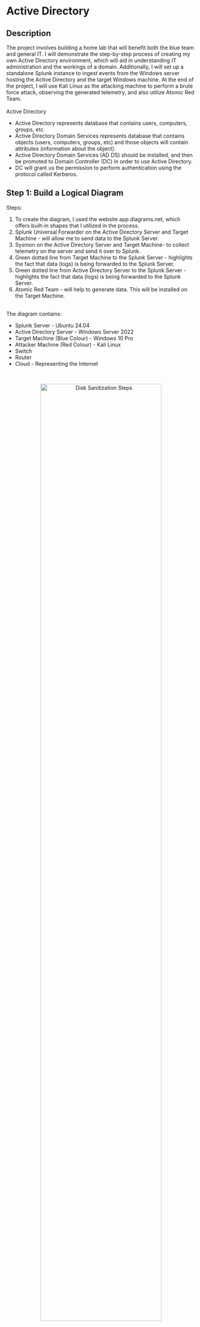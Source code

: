 # Active Directory

<h2>Description</h2>
The project involves building a home lab that will benefit both the blue team and general IT. I will demonstrate the step-by-step process of creating my own Active Directory environment, which will aid in understanding IT administration and the workings of a domain. Additionally, I will set up a standalone Splunk instance to ingest events from the Windows server hosting the Active Directory and the target Windows machine. At the end of the project, I will use Kali Linux as the attacking machine to perform a brute force attack, observing the generated telemetry, and also utilize Atomic Red Team.
<br /><br />
Active Directory
<ul>
  <li>Active Directory represents database that contains users, computers, groups, etc.</li>
  <li>Active Directory Domain Services represents database that contains objects (users, computers, groups, etc) and those objects will contain attributes (information about the object).</li>
  <li>Active Directory Domain Services (AD DS) should be installed, and then be promoted to Domain Controller (DC) in order to use Active Directory.</li>
  <li>DC will grant us the permission to perform authentication using the protocol called Kerberos.</li>
</ul>


<h2>Step 1: Build a Logical Diagram </h2>
Steps: <br />
<ol>
  <li>To create the diagram, I used the website app.diagrams.net, which offers built-in shapes that I utilized in the process.</li>
  <li>Splunk Universal Forwarder on the Active Directory Server and Target Machine - will allow me to send data to the Splunk Server.</li>
  <li>Sysmon on the Active Directory Server and Target Machine- to collect telemetry on the server and send it over to Splunk.</li>
  <li>Green dotted line from Target Machine to the Splunk Server - highlights the fact that data (logs) is being forwarded to the Splunk Server.</li>
  <li>Green dotted line from Active Directory Server to the Splunk Server - highlights the fact that data (logs) is being forwarded to the Splunk Server.</li>
  <li>Atomic Red Team - will help to generate data. This will be installed on the Target Machine.</li>
</ol> <br /> 
The diagram contains:<br />
<ul>
  <li>Splunk Server - Ubuntu 24.04</li>
  <li>Active Directory Server - Windows Server 2022</li>
  <li>Target Machine (Blue Colour) - Windows 10 Pro</li>
  <li>Attacker Machine (Red Colour) - Kali Linux</li>
  <li>Switch</li>
  <li>Router</li>
  <li>Cloud - Representing the Internet</li>
</ul>
<br />
<p align="center">
<img src="https://i.imgur.com/AO7JaMr.png" height="80%" width="80%" alt="Disk Sanitization Steps"/>
<br />

  
<h2>Step 2: Install Virtual Machines </h2>
OS to be installed:<br />
<ul>
  <li>Windows Server 2022</li>
  <li>Windows 10 Pro</li>
  <li>Kali Linux</li>
  <li>Ubuntu 24.04</li>
</ul>
Steps: <br />
<ol>
  <li>Download the ISO files of the OS mentioned above.</li>
    <p align="center">a. Windows 10 Pro<br />
    <img src="https://i.imgur.com/nd17Dn7.png" height="80%" width="80%" alt="Disk Sanitization Steps"/>
    <br />
    b. Kali Linux<br /><p align="center">
    <img src="https://i.imgur.com/RbGf5Ju.png" height="80%" width="80%" alt="Disk Sanitization Steps"/>
    <br />
    c. Windows Server 2022 <br /><p align="center">
    <img src="https://i.imgur.com/NTJigBn.png" height="80%" width="80%" alt="Disk Sanitization Steps"/>
    <br />
    <img src="https://i.imgur.com/DgMWyQr.png" height="80%" width="80%" alt="Disk Sanitization Steps"/>
    <br /><p align="left">
     * I have selected the 2nd option as it will offer a Desktop mode experience rather than a CLI. <br />
     * As the goal is to perform a simple active directory lab, there is no need to download the Datacentre version as it contains advanced features and can be useful if to host many virtual machines on it.<br />
    <p align="center"><img src="https://i.imgur.com/a68sHJG.png" height="80%" width="80%" alt="Disk Sanitization Steps"/>
    <br />
    <img src="https://i.imgur.com/C1zRs3h.png" height="80%" width="80%" alt="Disk Sanitization Steps"/>
    <br />
    d. Ubuntu 24.04 <br />
    <p align="left"> * In comparison to the other OS, I have set the Ubuntu Server to contain 8GB of RAM, 2 Processors and a Disk Size of 100GB as this represents the Splunk Server and it will ingest a lot of data (from AD Server and Target Machine) and I will be running searches on it. <br />
    <p align="center">
    <img src="https://i.imgur.com/xgdes8W.png" height="80%" width="80%" alt="Disk Sanitization Steps"/>
    <br />
    <p align="left"> 
      * Command: sudo apt-get update && sudo apt-get upgrade -y <br />
      * This command will update and upgrade all the repositories. <br />
    <p align="center">
    <img src="https://i.imgur.com/dx7jPjn.png" height="80%" width="80%" alt="Disk Sanitization Steps"/>
    <br />
</ol>


<h2>Step 3: Install & Configure Software </h2>
Software to be installed: <br />
<ul>
  <li>Sysmon</li>
  <li>Splunk</li>
</ul>
Steps: <br />
<ol>
  <li>Setup NAT Network</li>
    <ul>
      <li>Set the network settings to NAT network to ensure that the virtual machines are set up to the same network and have internet access.</li>
      <li>Click Tools -> Bullet points -> Network -> NAT Networks -> Create -> Set the IPv4 Prefix to the one set up in the diagram -> Apply</li>
    </ul>
    <p align="center">
      <img src="https://i.imgur.com/JrSuq75.png" height="80%" width="80%" alt="Disk Sanitization Steps"/>
    <br /> <p align="left">
  <li>Change the machines network settings to NatNetwork</li>
    <ul>
      <li>Splunk -> Settings -> Network -> Change "Attached to" from NAT to NAT Network -> OK</li>
    </ul>
      <p align="center">
        <img src="https://i.imgur.com/MPYDyiF.png" height="80%" width="80%" alt="Disk Sanitization Steps"/>
      <br /> <p align="left">
  <li>Setup Splunk Server</li>
     <ul>
        <li>On the diagram I setup the static IP to 192.168.10.0/24</li>
        <li>Setp up a static IP on the Splunk server to reflect the diagram IP.</li>
          <p align="center">
            <img src="https://i.imgur.com/VJAFvgv.png" height="80%" width="80%" alt="Disk Sanitization Steps"/>
          <br /> <p align="left">
        <li>Set DHCP from true to no, as we don't want any DHCP as the server requires to have a set IP.</li>
        <li>Add "addresses:[192.168.10.10/24]". This sets the IP address of the server.</li>
        <li>Add "nameserver:   addresses:[8.8.8.8]". This contains the DNS IP that I want to set up.</li>
        <li>Add "routes:   -to: default     via:192.168.10.1" which adds a default route through the gateway.</li>
          <p align="center">
            <img src="https://i.imgur.com/ZDBOZ1y.png" height="80%" width="80%" alt="Disk Sanitization Steps"/>
          <br /> <p align="left">
        <li>Configure the changes by running sudo netplan apply.</li>
        <li>Use command "ip a" to check if the IP address has changed to the one I wanted.</li>
        <li>Run ping command on google.com to check if the connection has been established with ip 8.8.8.8 - google ip address.</li>
            <p align="center">
              <img src="https://i.imgur.com/IiZAt7h.png" height="80%" width="80%" alt="Disk Sanitization Steps"/>
            <br /> <p align="left">
        <li>Create a splunk account on splunk.com.</li>
        <li>Get the Splunk Enterprise free trial. Select Linux download and download the .deb file.</li>
        <li>Install guest add-ons for virtual box.</li>
              <p align="center">
                <img src="https://i.imgur.com/00uBOGy.png" height="80%" width="80%" alt="Disk Sanitization Steps"/>
              <br /> <p align="left">
        <li>Click Devices -> Shared Folders -> Shared Folders settings</li>
        <li>Create new folder</li>
        <li>Reboot the machine by typing sudo reboot.</li>
              <p align="center">
                <img src="https://i.imgur.com/SrcEVTs.png" height="80%" width="80%" alt="Disk Sanitization Steps"/>
              <br /> <p align="left">
        <li>Add the user to the vbox SF group.</li>
        <li>Type sudo adduser ad vboxsf.</li>
        <li>Type sudo apt-get install virtualbox-guest-utils to install the guest utils.</li>
        <li>Reboot the machine and repeat the process of adding the new user.</li>
        <li>Create a new directory called share by typing mkdir share and mount it to the share directory.</li>
        <li>This has give us access to the folder that is on my machine so I can start to download the splunk enterprise.</li>
              <p align="center">
                <img src="https://i.imgur.com/16H9AMs.png" height="80%" width="80%" alt="Disk Sanitization Steps"/>
              <br /> <p align="left">
              <p align="center">
                <img src="https://i.imgur.com/myedkCl.png" height="80%" width="80%" alt="Disk Sanitization Steps"/>
              <br /> <p align="left">
        <li>Install Splunk Enterprise.</li>
        <li>Move to the /opt/splunk.</li>
        <li>All the users and groups belong to splunk. This means that it limits the permissions to that user.</li>
        <li>Change into the user splunk by typing sudo -u splunk bash.</li>
              <p align="center">
                <img src="https://i.imgur.com/TVtOigY.png" height="80%" width="80%" alt="Disk Sanitization Steps"/>
              <br /> <p align="left">
        <li>Move to the directory called bin. There are the binaries files that splunk can use.</li>
        <li>Start Splunk.</li>
              <p align="center">
                <img src="https://i.imgur.com/FlhedMg.png" height="80%" width="80%" alt="Disk Sanitization Steps"/>
              <br /> <p align="left">
        <li>Run the command "sudo ./splunk enable boot-start -user splunk" to make sure that Splunk starts up every time the virtual machine reboots on user splunk.</li>
              <p align="center">
                <img src="https://i.imgur.com/qNOVnBO.png" height="80%" width="80%" alt="Disk Sanitization Steps"/>
              <br /> <p align="left">
     </ul>
  <li>Install Splunk Universal Forwarder and Sysmon on Target Machine and Server</li>
  <ul>
    <li>The installation process is the same on both the target machine and server.</li> <br>
    <li>Rename the windows target machine to target-10 by going into settings -> About - > Rename.</li>
      <p align="center">
          <img src="https://i.imgur.com/iR29LxK.png" height="80%" width="80%" alt="Disk Sanitization Steps"/>
      <br /> <p align="left">
    <li>Change the machine's IP address.</li>
      <p align="center">
          <img src="https://i.imgur.com/72mYwaJ.png" height="80%" width="80%" alt="Disk Sanitization Steps"/>
      <br /> <p align="left">
        <p align="center">
          <img src="https://i.imgur.com/g0cknLZ.png" height="80%" width="80%" alt="Disk Sanitization Steps"/>
      <br /> <p align="left">
    <li>Test to check if we can access splunk from the target machine by accessing the splunk's ip address followed by port 8000.</li>
        <p align="center">
          <img src="https://i.imgur.com/fPZF062.png" height="80%" width="80%" alt="Disk Sanitization Steps"/>
      <br /> <p align="left">
    <li>Install Splunk Universal Forwarder from splunk.com website.</li>
    <li>During the installation process the username allocated is "admin".</li>
    <li>The Receiving Indexer IP address will be the Splunk Server that I created "192.168.10.10" and leave the default receiving port as 9997.</li>
        <p align="center">
          <img src="https://i.imgur.com/ea8LaEP.png" height="80%" width="80%" alt="Disk Sanitization Steps"/>
      <br /> <p align="left">
    <li>Download Sysmon by sysinternals.</li>
    <li>The Sysmon configuration that I will be using is the one by olaf.</li>
    <li>Select sysmonconfig.xml and download the raw version fo the file.</li>
    <li>Run PowerShell admin version and run the following commands:</li>
        <ul>
          <li>Navigate to the folder that the Sysmon is.</li>
          <li>Run Sysmon64 executable file.</li>
          <li>The flag "-i" is used to specify a configuration file.</li>
        </ul>
    <p align="center">
          <img src="https://i.imgur.com/HIlcQFI.png" height="80%" width="80%" alt="Disk Sanitization Steps"/>
      <br /> <p align="left">
    <li>Instruct the Splunk folder on what I want to send over to the Splunk server.</li>
    <li>The file "inputs.conf" can be found by accessing the following path: C:\Program Files\SplunkUniversalForwareder\etc\system\default</li>
    <li>Instead of copying the inputs.conf file, I have created a new one under the C:\Program Files\SplunkUniversalForwareder\etc\system\local path so that the default settings are the same.</li>
    <li>Open the notepad in admin version and write the following text that will guide the Splunk Forwarder to push events related to Application, Security, System over the Splunk Server.</li>
        <p align="center">
          <img src="https://i.imgur.com/wHhi9Ua.png" height="80%" width="80%" alt="Disk Sanitization Steps"/>
      <br /> <p align="left">
  </ul>
</ol>


<h2>Step 4: Configure Active Directory </h2>
Steps: <br />
<ol>
  <li></li>
</ol>


<h2>Step 5: Generate Telemetry with Kali Linux & ART </h2>

- <b>Kali Linux</b> <br>
- <b>Sysmon</b> <br>
- <b>Install Atomic Red Team</b> <br>
